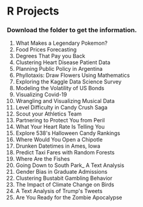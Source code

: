 # R Projects

### Download the folder to get the information.

1. What Makes a Legendary Pokemon?
2. Food Prices Forecasting
3. Degrees That Pay you Back
4. Clustering Heart Disease Patient Data
5. Planning Public Policy in Argentina
6. Phyllotaxis: Draw Flowers Using Mathematics
7. Exploring the Kaggle Data Science Survey
8. Modeling the Volatility of US Bonds
9. Visualizing Covid-19
10. Wrangling and Visualizing Musical Data
11. Level Difficulty in Candy Crush Saga
12. Scout your Athletics Team
13. Partnering to Protect You from Peril
14. What Your Heart Rate Is Telling You
15. Explore 538's Halloween Candy Rankings
16. Where Would You Open a Chipotle
17. Drunken Datetimes in Ames, Iowa
18. Predict Taxi Fares with Random Forests
19. Where Are the Fishes
20. Going Down to South Park_ A Text Analysis
21. Gender Bias in Graduate Admissions
22. Clustering Bustabit Gambling Behavior
23. The Impact of Climate Change on Birds
24. A Text Analysis of Trump's Tweets
25. Are You Ready for the Zombie Apocalypse






